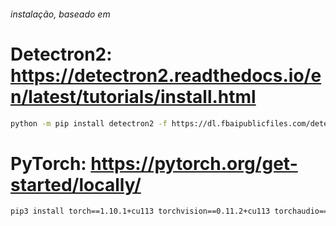 
###### instalação, baseado em 
# Detectron2: https://detectron2.readthedocs.io/en/latest/tutorials/install.html
```bash
python -m pip install detectron2 -f https://dl.fbaipublicfiles.com/detectron2/wheels/cu113/torch1.10/index.html
```
# PyTorch: https://pytorch.org/get-started/locally/
```bash
pip3 install torch==1.10.1+cu113 torchvision==0.11.2+cu113 torchaudio==0.10.1+cu113 -f https://download.pytorch.org/whl/cu113/torch_stable.html
```